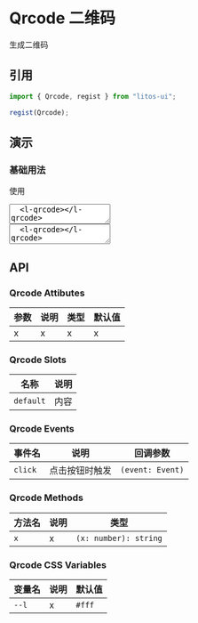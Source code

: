 # Qrcode 二维码

生成二维码

## 引用

```js
import { Qrcode, regist } from "litos-ui";

regist(Qrcode);
```

## 演示

### 基础用法

使用

<ClientOnly>
<l-code-preview>
<textarea lang="html">
  <l-qrcode></l-qrcode>
</textarea>
<div class="source">
<textarea lang="html">
  <l-qrcode></l-qrcode>
</textarea>
</div>
</l-code-preview>
</ClientOnly>

## API

### Qrcode Attibutes

<!-- prettier-ignore -->
| 参数 | 说明 | 类型 | 默认值 |
| --- | --- | --- | --- |
| x | x | x | x |

### Qrcode Slots

<!-- prettier-ignore -->
| 名称 | 说明 |
| --- | --- |
| `default` | 内容 |

### Qrcode Events

<!-- prettier-ignore -->
| 事件名 | 说明 | 回调参数 |
| --- | --- | --- |
| `click` | 点击按钮时触发 | `(event: Event)` |

### Qrcode Methods

<!-- prettier-ignore -->
| 方法名 | 说明 | 类型 |
| --- | --- | --- |
| `x` | x | `(x: number): string` |

### Qrcode CSS Variables

<!-- prettier-ignore -->
| 变量名 | 说明 | 默认值 |
| --- | --- | --- |
| `--l` | x | `#fff` |
